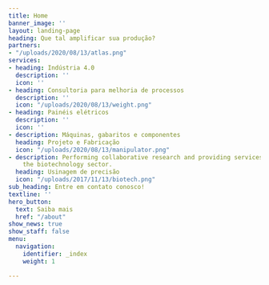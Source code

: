 ```yaml
---
title: Home
banner_image: ''
layout: landing-page
heading: Que tal amplificar sua produção?
partners:
- "/uploads/2020/08/13/atlas.png"
services:
- heading: Indústria 4.0
  description: ''
  icon: ''
- heading: Consultoria para melhoria de processos
  description: ''
  icon: "/uploads/2020/08/13/weight.png"
- heading: Painéis elétricos
  description: ''
  icon: ''
- description: Máquinas, gabaritos e componentes
  heading: Projeto e Fabricação
  icon: "/uploads/2020/08/13/manipulator.png"
- description: Performing collaborative research and providing services to support
    the biotechnology sector.
  heading: Usinagem de precisão
  icon: "/uploads/2017/11/13/biotech.png"
sub_heading: Entre em contato conosco!
textline: ''
hero_button:
  text: Saiba mais
  href: "/about"
show_news: true
show_staff: false
menu:
  navigation:
    identifier: _index
    weight: 1

---
```

